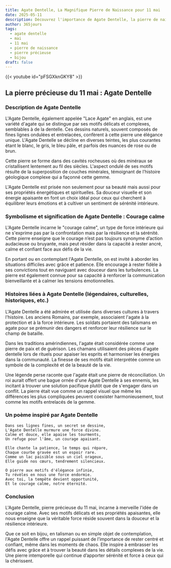 ```yaml
---
title: Agate Dentelle, La Magnifique Pierre de Naissance pour 11 mai
date: 2025-05-11
description: Découvrez l'importance de Agate Dentelle, la pierre de naissance du 11 mai qui symbolise Courage calme. Laissez sa beauté et sa signification illuminer votre journée.
author: 365jours
tags:
  - agate dentelle
  - mai
  - 11 mai
  - pierre de naissance
  - pierre précieuse
  - bijou
draft: false
---
```


{{< youtube id="pFSGXknGKY8" >}}

## La pierre précieuse du 11 mai : Agate Dentelle

### Description de Agate Dentelle

L'Agate Dentelle, également appelée "Lace Agate" en anglais, est une variété d'agate qui se distingue par ses motifs délicats et complexes, semblables à de la dentelle. Ces dessins naturels, souvent composés de fines lignes ondulées et entrelacées, confèrent à cette pierre une élégance unique. L'Agate Dentelle se décline en diverses teintes, les plus courantes étant le blanc, le gris, le bleu pâle, et parfois des nuances de rose ou de brun.

Cette pierre se forme dans des cavités rocheuses où des minéraux se cristallisent lentement au fil des siècles. L'aspect ondulé de ses motifs résulte de la superposition de couches minérales, témoignant de l’histoire géologique complexe qui a façonné cette gemme.

L'Agate Dentelle est prisée non seulement pour sa beauté mais aussi pour ses propriétés énergétiques et spirituelles. Sa douceur visuelle et son énergie apaisante en font un choix idéal pour ceux qui cherchent à équilibrer leurs émotions et à cultiver un sentiment de sérénité intérieure.

### Symbolisme et signification de Agate Dentelle : Courage calme

L'Agate Dentelle incarne le "courage calme", un type de force intérieure qui ne s'exprime pas par la confrontation mais par la résilience et la sérénité. Cette pierre enseigne que le courage n’est pas toujours synonyme d’action audacieuse ou bruyante, mais peut résider dans la capacité à rester ancré, calme et confiant face aux défis de la vie.

En portant ou en contemplant l'Agate Dentelle, on est invité à aborder les situations difficiles avec grâce et patience. Elle encourage à rester fidèle à ses convictions tout en naviguant avec douceur dans les turbulences. La pierre est également connue pour sa capacité à renforcer la communication bienveillante et à calmer les tensions émotionnelles.

### Histoires liées à Agate Dentelle (légendaires, culturelles, historiques, etc.)

L'Agate Dentelle a été admirée et utilisée dans diverses cultures à travers l'histoire. Les anciens Romains, par exemple, associaient l'agate à la protection et à la force intérieure. Les soldats portaient des talismans en agate pour se prémunir des dangers et renforcer leur résilience sur le champ de bataille.

Dans les traditions amérindiennes, l'agate était considérée comme une pierre de paix et de guérison. Les chamans utilisaient des pièces d'agate dentelle lors de rituels pour apaiser les esprits et harmoniser les énergies dans la communauté. La finesse de ses motifs était interprétée comme un symbole de la complexité et de la beauté de la vie.

Une légende perse raconte que l'agate était une pierre de réconciliation. Un roi aurait offert une bague ornée d'une Agate Dentelle à ses ennemis, les incitant à trouver une solution pacifique plutôt que de s'engager dans un conflit. La pierre était vue comme un rappel visuel que même les différences les plus compliquées peuvent coexister harmonieusement, tout comme les motifs entrelacés de la gemme.

### Un poème inspiré par Agate Dentelle

```
Dans ses lignes fines, un secret se dessine,  
L'Agate Dentelle murmure une force divine.  
Calme et douce, elle apaise les tourments,  
Un refuge pour l'âme, un courage apaisant.  

Elle chante la patience, le temps qui répare,  
Chaque courbe gravée est un espoir rare.  
Comme un lac paisible sous un ciel orageux,  
Elle guide nos cœurs, tendrement silencieux.  

O pierre aux motifs d'élégance infinie,  
Tu révèles en nous une force endormie.  
Avec toi, la tempête devient opportunité,  
Et le courage calme, notre éternité.  
```

### Conclusion

L'Agate Dentelle, pierre précieuse du 11 mai, incarne à merveille l'idée de courage calme. Avec ses motifs délicats et ses propriétés apaisantes, elle nous enseigne que la véritable force réside souvent dans la douceur et la résilience intérieure.

Que ce soit en bijou, en talisman ou en simple objet de contemplation, l'Agate Dentelle offre un rappel puissant de l’importance de rester centré et confiant, même dans les moments de chaos. Elle inspire à embrasser les défis avec grâce et à trouver la beauté dans les détails complexes de la vie. Une pierre intemporelle qui continue d’apporter sérénité et force à ceux qui la chérissent.